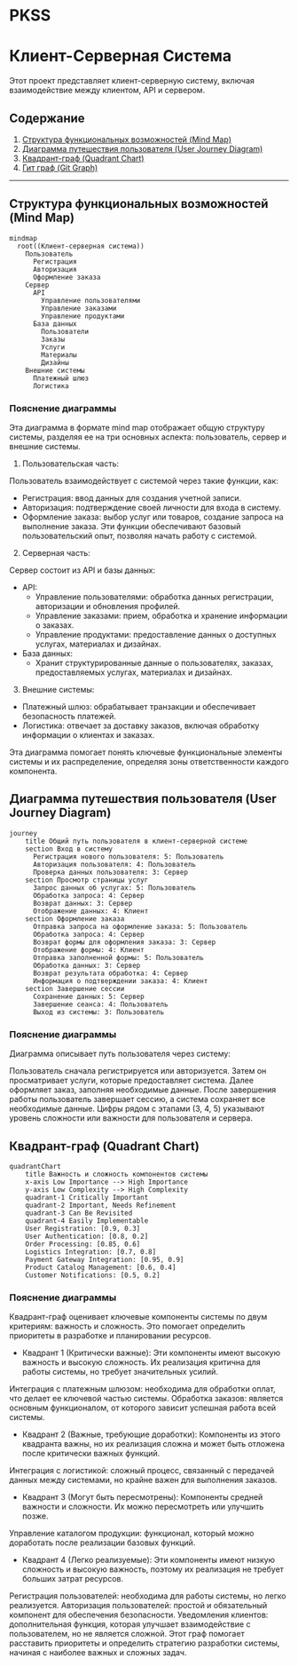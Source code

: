 # PKSS
# Клиент-Серверная Система

Этот проект представляет клиент-серверную систему, включая взаимодействие между клиентом, API и сервером.
## Содержание

1. [Структура функциональных возможностей (Mind Map)](#структура-функциональных-возможностей-mind-map)
2. [Диаграмма путешествия пользователя (User Journey Diagram)](#диаграмма-путешествия-пользователя-user-journey-diagram)
3. [Квадрант-граф (Quadrant Chart)](#квадрант-граф-quadrant-chart)
4. [Гит граф (Git Graph)](#гит-граф-git-graph)

---

## Структура функциональных возможностей (Mind Map)

```mermaid
mindmap
  root((Клиент-серверная система))
    Пользователь
      Регистрация
      Авторизация
      Оформление заказа
    Сервер
      API
        Управление пользователями
        Управление заказами
        Управление продуктами
      База данных
        Пользователи
        Заказы
        Услуги
        Материалы
        Дизайны
    Внешние системы
      Платежный шлюз
      Логистика
```
### Пояснение диаграммы
Эта диаграмма в формате mind map отображает общую структуру системы, разделяя ее на три основных аспекта: пользователь, сервер и внешние системы.

1. Пользовательская часть:

  Пользователь взаимодействует с системой через такие функции, как:
  * Регистрация: ввод данных для создания учетной записи.
  * Авторизация: подтверждение своей личности для входа в систему.
  * Оформление заказа: выбор услуг или товаров, создание запроса на выполнение заказа.
  Эти функции обеспечивают базовый пользовательский опыт, позволяя начать работу с системой.
2. Серверная часть:
  
  Сервер состоит из API и базы данных:
  * API:
      + Управление пользователями: обработка данных регистрации, авторизации и обновления профилей.
      + Управление заказами: прием, обработка и хранение информации о заказах.
      + Управление продуктами: предоставление данных о доступных услугах, материалах и дизайнах.
  * База данных:
      + Хранит структурированные данные о пользователях, заказах, предоставляемых услугах, материалах и дизайнах.
3. Внешние системы:
  * Платежный шлюз: обрабатывает транзакции и обеспечивает безопасность платежей.
  * Логистика: отвечает за доставку заказов, включая обработку информации о клиентах и заказах.

Эта диаграмма помогает понять ключевые функциональные элементы системы и их распределение, определяя зоны ответственности каждого компонента.

## Диаграмма путешествия пользователя (User Journey Diagram)

```mermaid
journey
    title Общий путь пользователя в клиент-серверной системе
    section Вход в систему
      Регистрация нового пользователя: 5: Пользователь
      Авторизация пользователя: 4: Пользователь
      Проверка данных пользователя: 3: Сервер
    section Просмотр страницы услуг
      Запрос данных об услугах: 5: Пользователь
      Обработка запроса: 4: Сервер
      Возврат данных: 3: Сервер
      Отображение данных: 4: Клиент
    section Оформление заказа
      Отправка запроса на оформление заказа: 5: Пользователь
      Обработка запроса: 4: Сервер
      Возврат формы для оформления заказа: 3: Сервер
      Отображение формы: 4: Клиент
      Отправка заполненной формы: 5: Пользователь
      Обработка данных: 3: Сервер
      Возврат результата обработка: 4: Сервер
      Информация о подтверждении заказа: 4: Клиент
    section Завершение сессии
      Сохранение данных: 5: Сервер
      Завершение сеанса: 4: Пользователь
      Выход из системы: 3: Пользователь
```
### Пояснение диаграммы
Диаграмма описывает путь пользователя через систему:

Пользователь сначала регистрируется или авторизуется.
Затем он просматривает услуги, которые предоставляет система.
Далее оформляет заказ, заполняя необходимые данные.
После завершения работы пользователь завершает сессию, а система сохраняет все необходимые данные.
Цифры рядом с этапами (3, 4, 5) указывают уровень сложности или важности для пользователя и сервера.

## Квадрант-граф (Quadrant Chart)

```mermaid
quadrantChart
    title Важность и сложность компонентов системы
    x-axis Low Importance --> High Importance
    y-axis Low Complexity --> High Complexity
    quadrant-1 Critically Important
    quadrant-2 Important, Needs Refinement
    quadrant-3 Can Be Revisited
    quadrant-4 Easily Implementable
    User Registration: [0.9, 0.3]
    User Authentication: [0.8, 0.2]
    Order Processing: [0.85, 0.6]
    Logistics Integration: [0.7, 0.8]
    Payment Gateway Integration: [0.95, 0.9]
    Product Catalog Management: [0.6, 0.4]
    Customer Notifications: [0.5, 0.2]
```
### Пояснение диаграммы
Квадрант-граф оценивает ключевые компоненты системы по двум критериям: важность и сложность. Это помогает определить приоритеты в разработке и планировании ресурсов.

* Квадрант 1 (Критически важные):
Эти компоненты имеют высокую важность и высокую сложность. Их реализация критична для работы системы, но требует значительных усилий.

Интеграция с платежным шлюзом: необходима для обработки оплат, что делает ее ключевой частью системы.
Обработка заказов: является основным функционалом, от которого зависит успешная работа всей системы.
* Квадрант 2 (Важные, требующие доработки):
Компоненты из этого квадранта важны, но их реализация сложна и может быть отложена после критически важных функций.

Интеграция с логистикой: сложный процесс, связанный с передачей данных между системами, но крайне важен для выполнения заказов.
* Квадрант 3 (Могут быть пересмотрены):
Компоненты средней важности и сложности. Их можно пересмотреть или улучшить позже.

Управление каталогом продукции: функционал, который можно доработать после реализации базовых функций.
* Квадрант 4 (Легко реализуемые):
Эти компоненты имеют низкую сложность и высокую важность, поэтому их реализация не требует больших затрат ресурсов.

Регистрация пользователей: необходима для работы системы, но легко реализуется.
Авторизация пользователей: простой и обязательный компонент для обеспечения безопасности.
Уведомления клиентов: дополнительная функция, которая улучшает взаимодействие с пользователем, но не является сложной.
Этот граф помогает расставить приоритеты и определить стратегию разработки системы, начиная с наиболее важных и сложных задач.
